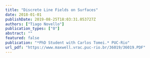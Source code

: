 ```yaml
---
title: "Discrete Line Fields on Surfaces"
date: 2018-01-01
publishDate: 2019-08-25T18:03:31.053727Z
authors: ["Tiago Novello"]
publication_types: ["0"]
abstract: ""
featured: false
publication: "*PhD Student with Carlos Tomei.* PUC-Rio"
url_pdf: "https://www.maxwell.vrac.puc-rio.br/36019/36019.PDF"
---
```

